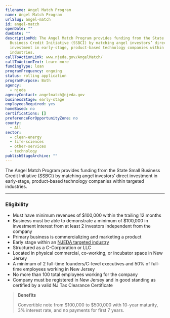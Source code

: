 ```yaml
---
filename: Angel Match Program
name: Angel Match Program
urlSlug: angel-match
id: angel-match
openDate: ""
dueDate: ""
descriptionMd: The Angel Match Program provides funding from the State Small
  Business Credit Initiative (SSBCI) by matching angel investors’ direct
  investment in early-stage, product-based technology companies within targeted
  industries.
callToActionLink: www.njeda.gov/AngelMatch/
callToActionText: Learn more
fundingType: loan
programFrequency: ongoing
status: rolling application
programPurpose: Both
agency:
  - njeda
agencyContact: angelmatch@njeda.gov
businessStage: early-stage
employeesRequired: yes
homeBased: no
certifications: []
preferenceForOpportunityZone: no
county:
  - All
sector:
  - clean-energy
  - life-sciences
  - other-services
  - technology
publishStageArchive: ""
---
```

The Angel Match Program provides funding from the State Small Business Credit Initiative (SSBCI) by matching angel investors’ direct investment in early-stage, product-based technology companies within targeted industries.

- - -

### Eligibility

* Must have minimum revenues of $100,000 within the trailing 12 months
* Business must be able to demonstrate a minimum of $100,000 in investment interest from at least 2 investors independent from the company
* Primary business is commercializing and marketing a product
* Early stage within an [NJEDA targeted industry](https://www.njeda.gov/wp-content/uploads/2022/11/Appendix-C-Targeted-Industries-Definitions-12.6.22_v2.pdf)
* Structured as a C-Corporation or LLC
* Located in physical commercial, co-working, or incubator space in New Jersey
* A minimum of 2 full-time founders/C-level executives and 50% of full-time employees working in New Jersey
* No more than 100 total employees working for the company
* Company must be registered in New Jersey and in good standing as certified by a valid NJ Tax Clearance Certificate

> **Benefits**
>
> Convertible note from $100,000 to $500,000 with 10-year maturity, 3% interest rate, and no payments for first 7 years.